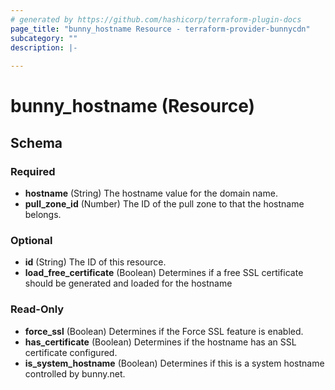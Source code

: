 ```yaml
---
# generated by https://github.com/hashicorp/terraform-plugin-docs
page_title: "bunny_hostname Resource - terraform-provider-bunnycdn"
subcategory: ""
description: |-
  
---
```


# bunny_hostname (Resource)





<!-- schema generated by tfplugindocs -->
## Schema

### Required

- **hostname** (String) The hostname value for the domain name.
- **pull_zone_id** (Number) The ID of the pull zone to that the hostname belongs.

### Optional

- **id** (String) The ID of this resource.
- **load_free_certificate** (Boolean) Determines if a free SSL certificate should be generated and loaded for the hostname

### Read-Only

- **force_ssl** (Boolean) Determines if the Force SSL feature is enabled.
- **has_certificate** (Boolean) Determines if the hostname has an SSL certificate configured.
- **is_system_hostname** (Boolean) Determines if this is a system hostname controlled by bunny.net.


